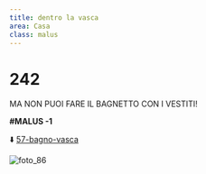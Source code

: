 ```yaml
---
title: dentro la vasca
area: Casa
class: malus
---
```

# 242
MA NON PUOI FARE IL BAGNETTO CON I VESTITI!

**#MALUS -1**

⬇️ [57-bagno-vasca](57-bagno-vasca.md)

![foto_86](_assets/preview_color/foto_86.jpg)